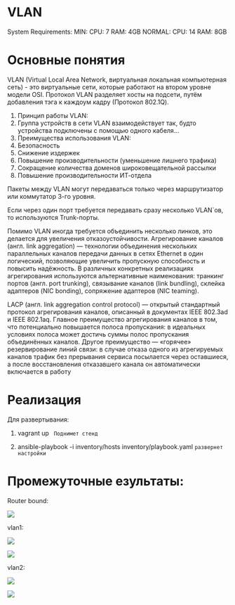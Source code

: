 # VLAN

System Requirements:
MIN: 
    CPU: 7
    RAM: 4GB
NORMAL:
    CPU: 14
    RAM: 8GB

# Основные понятия

VLAN (Virtual Local Area Network, виртуальная локальная компьютерная сеть) -  это виртуальные сети, которые работают на втором уровне модели OSI. Протокол VLAN разделяет хосты на подсети, путём добавления тэга к каждоум кадру (Протокол 802.1Q).

1. Принцип работы VLAN:
2. Группа устройств в сети VLAN взаимодействует так, будто устройства подключены с помощью одного кабеля…
3. Преимущества использования VLAN:
4. Безопасность
5. Снижение издержек
6. Повышение производительности (уменьшение лишнего трафика)
7. Сокращение количества доменов широковещательной рассылки
8. Повышение производительности ИТ-отдела

Пакеты между VLAN могут передаваться только через маршрутизатор или коммутатор 3-го уровня. 

Если через один порт требуется передавать сразу несколько VLAN`ов, то используются Trunk-порты.

Помимо VLAN иногда требуется объединить несколько линков, это делается для увеличения отказоустойчивости. 
Агрегирование каналов (англ. link aggregation) — технологии объединения нескольких параллельных каналов передачи данных в сетях Ethernet в один логический, позволяющие увеличить пропускную способность и повысить надёжность. В различных конкретных реализациях агрегирования используются альтернативные наименования: транкинг портов (англ. port trunking), связывание каналов (link bundling), склейка адаптеров (NIC bonding), сопряжение адаптеров (NIC teaming).

LACP (англ. link aggregation control protocol) — открытый стандартный протокол агрегирования каналов, описанный в документах IEEE 802.3ad и IEEE 802.1aq.
Главное преимущество агрегирования каналов в том, что потенциально повышается полоса пропускания: в идеальных условиях полоса может достичь суммы полос пропускания объединённых каналов. Другое преимущество — «горячее» резервирование линий связи: в случае отказа одного из агрегируемых каналов трафик без прерывания сервиса посылается через оставшиеся, а после восстановления отказавшего канала он автоматически включается в работу


# Реализация

Для развертывания:

1. vagrant up ``` Поднимет стенд```

2. ansible-playbook -i inventory/hosts inventory/playbook.yaml ```развернет настройки```


# Промежуточные езультаты:
Router bound:

![](https://github.com/Gilfoyle3301/otus/blob/vlan/image/bound0.png)

vlan1:

![](https://github.com/Gilfoyle3301/otus/blob/vlan/image/vlan1_ipa.png)

![](https://github.com/Gilfoyle3301/otus/blob/vlan/image/vlan_s_c.png)


vlan2:

![](https://github.com/Gilfoyle3301/otus/blob/vlan/image/vlan2_ipa.png)

![](https://github.com/Gilfoyle3301/otus/blob/vlan/image/vlan2_s_c.png)